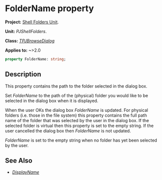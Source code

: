 # FolderName property

**Project:** [Shell Folders Unit](../API.md).

**Unit:** _PJShellFolders_.

**Class:** _[TPJBrowseDialog](./TPJBrowseDialog.md)_

**Applies to:** ~>2.0

```pascal
property FolderName: string;
```

## Description

This property contains the path to the folder selected in the dialog box.

Set _FolderName_ to the path of the (physical) folder you would like to be selected in the dialog box when it is displayed.

When the user OKs the dialog box _FolderName_ is updated. For physical folders (i.e. those in the file system) this property contains the full path name of the folder that was selected by the user in the dialog box. If the selected folder is virtual then this property is set to the empty string. If the user cancelled the dialog box then _FolderName_ is not updated.

_FolderName_ is set to the empty string when no folder has yet been selected by the user.

## See Also

* _[DisplayName](./TPJBrowseDialog-DisplayName.md)_
